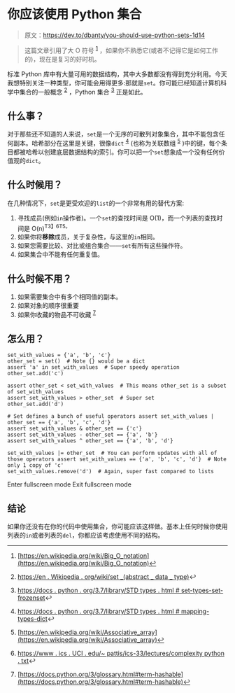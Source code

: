 # 你应该使用 Python 集合

> 原文：<https://dev.to/dbanty/you-should-use-python-sets-1d14>

> 这篇文章引用了大 O 符号 <sup id="fnref1">[1](#fn1)</sup> ，如果你不熟悉它(或者不记得它是如何工作的)，现在是复习的好时机。

标准 Python 库中有大量可用的数据结构，其中大多数都没有得到充分利用。今天我想特别关注一种类型，你可能会用得更多:那就是`set`。你可能已经知道计算机科学中集合的一般概念 <sup id="fnref2">[2](#fn2)</sup> ，Python 集合 <sup id="fnref3">[3](#fn3)</sup> 正是如此。

## 什么事？

对于那些还不知道的人来说，`set`是一个无序的可散列对象集合，其中不能包含任何副本。哈希部分在这里是关键，很像`dict` <sup id="fnref4">[4](#fn4)</sup> (也称为关联数组 <sup id="fnref5">[5](#fn5)</sup> )中的键，每个条目都被哈希以创建底层数据结构的索引。你可以把一个`set`想象成一个没有任何价值观的`dict`。

## 什么时候用？

在几种情况下，`set`是更受欢迎的`list`的一个非常有用的替代方案:

1.  寻找成员(例如`in`操作者)。一个`set`的查找时间是 O(1)，而一个列表的查找时间是 O(n)<sup id="fnref6">T3】6T5。</sup>
2.  如果你将**移除**成员，关于复杂性，与这里的`in`相同。
3.  如果您需要比较、对比或组合集合——`set`有所有这些操作符。
4.  如果集合中不能有任何重复值。

## 什么时候不用？

1.  如果需要集合中有多个相同值的副本。
2.  如果对象的顺序很重要
3.  如果你收藏的物品不可收藏 <sup id="fnref7">[7](#fn7)</sup>

## 怎么用？

```
set_with_values = {'a', 'b', 'c'}
other_set = set()  # Note {} would be a dict 
assert 'a' in set_with_values  # Super speedy operation 
other_set.add('c')

assert other_set < set_with_values  # This means other_set is a subset of set_with_values 
assert set_with_values > other_set  # Super set 
other_set.add('d')

# Set defines a bunch of useful operators assert set_with_values | other_set == {'a', 'b', 'c', 'd'}
assert set_with_values & other_set == {'c'}
assert set_with_values - other_set == {'a', 'b'}
assert set_with_values ^ other_set == {'a', 'b', 'd'}

set_with_values |= other_set  # You can perform updates with all of those operators assert set_with_values == {'a', 'b', 'c', 'd'}  # Note only 1 copy of 'c' 
set_with_values.remove('d')  # Again, super fast compared to lists 
```

Enter fullscreen mode Exit fullscreen mode

## 结论

如果你还没有在你的代码中使用集合，你可能应该这样做。基本上任何时候你使用列表的`in`或者列表的`del`，你都应该考虑使用不同的结构。

* * *

1.  [https://en.wikipedia.org/wiki/Big_O_notation](https://en.wikipedia.org/wiki/Big_O_notation)↩

2.  [https://en . Wikipedia . org/wiki/set _(abstract _ data _ type)](https://en.wikipedia.org/wiki/Set_(abstract_data_type))↩

3.  [https://docs . python . org/3.7/library/STD types . html # set-types-set-frozenset](https://docs.python.org/3.7/library/stdtypes.html#set-types-set-frozenset)↩

4.  [https://docs . python . org/3.7/library/STD types . html # mapping-types-dict](https://docs.python.org/3.7/library/stdtypes.html#mapping-types-dict)↩

5.  [https://en.wikipedia.org/wiki/Associative_array](https://en.wikipedia.org/wiki/Associative_array)↩

6.  [https://www . ics . UCI . edu/~ pattis/ics-33/lectures/complexity python . txt](https://www.ics.uci.edu/%7Epattis/ICS-33/lectures/complexitypython.txt)↩

7.  [https://docs.python.org/3/glossary.html#term-hashable](https://docs.python.org/3/glossary.html#term-hashable)↩